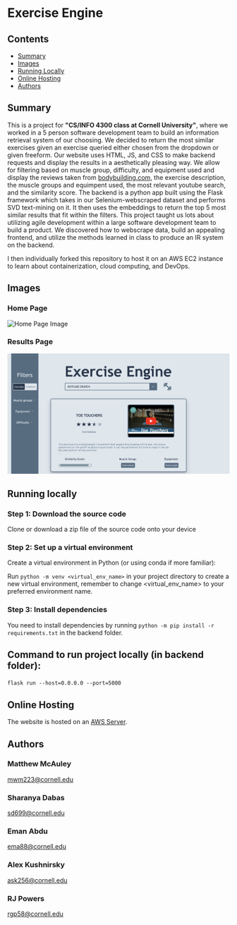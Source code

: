 # Exercise Engine
## Contents

- [Summary](#summary)
- [Images](#images)
- [Running Locally](#running-locally)
- [Online Hosting](#online-hosting)
- [Authors](#authors)

## Summary

This is a project for **"CS/INFO 4300 class at Cornell University"**, where we worked
in a 5 person software development team to build an information retrieval system of our
choosing. We decided to return the most similar exercises given an exercise queried either
chosen from the dropdown or given freeform. Our website uses HTML, JS, and CSS to make
backend requests and display the results in a aesthetically pleasing way. We allow for
filtering based on muscle group, difficulty, and equipment used and display the reviews
taken from [bodybuilding.com](https://bodybuilding.com), the exercise description, the muscle groups and equimpent used, the most relevant youtube search, and the similarity score. The backend is a python app built using the Flask framework which takes in our Selenium-webscraped dataset and performs SVD text-mining on it. It then uses the embeddings to return the top 5 most similar results that fit within the filters. This project taught us lots about utilizing agile development within a large software development team to build a product. We discovered how to webscrape data, build an appealing frontend, and utilize the methods learned in class to produce an IR system on the backend. 

I then individually forked this repository to host it on an AWS EC2 instance to learn about containerization, cloud computing, and DevOps.

## Images

### Home Page
![Home Page Image](/backend/static/images/Home%20Page.png)

### Results Page
![Results Page Image](/backend/static/images/Results%20Page.png)

## Running locally

### Step 1: Download the source code
Clone or download a zip file of the source code onto your device


### Step 2: Set up a virtual environment
Create a virtual environment in Python (or using conda if more familiar):

Run `python -m venv <virtual_env_name>` in your project directory to create a new virtual environment, remember to change <virtual_env_name> to your preferred environment name.

### Step 3: Install dependencies
You need to install dependencies by running `python -m pip install -r requirements.txt` in the backend folder.

## Command to run project locally (in backend folder): 
```flask run --host=0.0.0.0 --port=5000```

## Online Hosting
The website is hosted on an [AWS Server](http://18.218.132.35).

## Authors

### Matthew McAuley
mwm223@cornell.edu

### Sharanya Dabas
sd699@cornell.edu

### Eman Abdu
ema88@cornell.edu

### Alex Kushnirsky
ask256@cornell.edu

### RJ Powers
rgp58@cornell.edu

